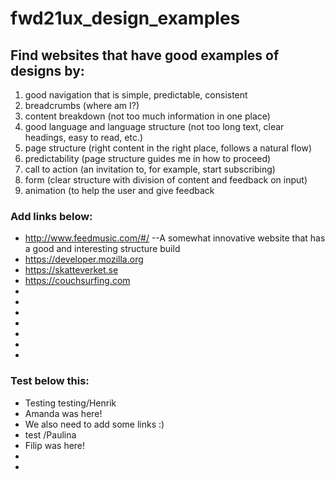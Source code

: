 # fwd21ux_design_examples

## Find websites that have good examples of designs by:

1. good navigation that is simple, predictable, consistent
2. breadcrumbs (where am I?)
3. content breakdown (not too much information in one place)
4. good language and language structure (not too long text, clear headings, easy to read, etc.)
5. page structure (right content in the right place, follows a natural flow)
6. predictability (page structure guides me in how to proceed)
7. call to action (an invitation to, for example, start subscribing)
8. form (clear structure with division of content and feedback on input)
9. animation (to help the user and give feedback

### Add links below:
- http://www.feedmusic.com/#/ --A somewhat innovative website that has a good and interesting structure build
- https://developer.mozilla.org
- https://skatteverket.se
- https://couchsurfing.com
-
-
-
-
-
-
-

### Test below this:
- Testing testing/Henrik
- Amanda was here!
- We also need to add some links :)
- test /Paulina
- Filip was here!
-
-
